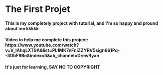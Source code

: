 # The First Projet
<h4>This is my completely project with tutorial, and I'm so happy and pround about me kkkkk</h4>
<h4>Video to help me complete this project: https://www.youtube.com/watch?v=V_lAhqLXT9A&list=PL1MK7nFniZZYRV5sign661Pq--3DbF9Bn&index=5&ab_channel=DrewRyan</h4>
<h4>It's just for learning,  SAY NO TO COPYRIGHT</h4>
